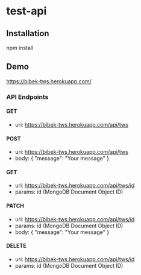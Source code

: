 # test-api

## Installation
  npm install

## Demo
  https://bibek-tws.herokuapp.com/

### API Endpoints

#### GET
  - uri: https://bibek-tws.herokuapp.com/api/tws
  
#### POST
  - uri: https://bibek-tws.herokuapp.com/api/tws
  - body: { "message": "Your message" }
  
#### GET
  - uri: https://bibek-tws.herokuapp.com/api/tws/id
  - params: id (MongoDB Document Object ID)

#### PATCH
  - uri: https://bibek-tws.herokuapp.com/api/tws/id
  - params: id (MongoDB Document Object ID)
  - body: { "message": "Your message" }

#### DELETE
  - uri: https://bibek-tws.herokuapp.com/api/tws/id
  - params: id (MongoDB Document Object ID)
